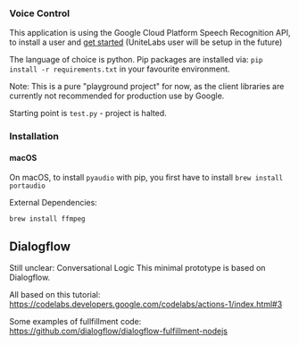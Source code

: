 ### Voice Control

This application is using the Google Cloud Platform Speech Recognition API, to install a user and [get started](https://cloud.google.com/speech/docs/getting-started) (UniteLabs user will be setup in the future)

The language of choice is python. Pip packages are installed via: `pip install -r requirements.txt` in your favourite environment.

Note: This is a pure "playground project" for now, as the client libraries are currently not recommended for production use by Google.

Starting point is `test.py` - project is halted.
### Installation

#### macOS
On macOS, to install `pyaudio` with pip, you first have to install `brew install portaudio`

External Dependencies:
```
brew install ffmpeg
```

## Dialogflow
Still unclear: Conversational Logic
This minimal prototype is based on Dialogflow.

All based on this tutorial:
https://codelabs.developers.google.com/codelabs/actions-1/index.html#3

Some examples of fullfillment code:
https://github.com/dialogflow/dialogflow-fulfillment-nodejs
